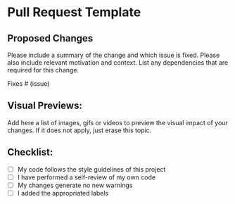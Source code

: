 # Pull Request Template

## Proposed Changes

Please include a summary of the change and which issue is fixed. Please also include relevant motivation and context. List any dependencies that are required for this change.

Fixes # (issue)

## Visual Previews:

Add here a list of images, gifs or videos to preview the visual impact of your changes. If it does not apply, just erase this topic.

## Checklist:

- [ ] My code follows the style guidelines of this project
- [ ] I have performed a self-review of my own code
- [ ] My changes generate no new warnings
- [ ] I added the appropriated labels
